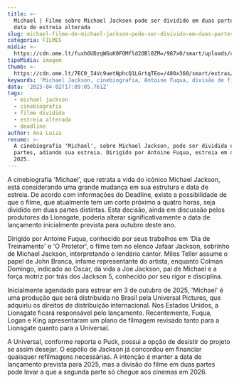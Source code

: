 ```yaml
---
title: >-
  Michael | Filme sobre Michael Jackson pode ser dividido em duas partes e ter
  data de estreia alterada
slug: michael-filme-de-michael-jackson-pode-ser-divivido-em-duas-partes-e-mudar-data
categoria: FILMES
midia: >-
  https://cdn.ome.lt/fuxh6UDzqWGoK0FOMfld2OBl0ZM=/987x0/smart/uploads/conteudo/fotos/OMELETE_CAPA_-_2025-04-02T140050.806.png
tipoMidia: imagem
thumb: >-
  https://cdn.ome.lt/7EC0_I4Vc9uetNphcQ1LGrtqTEo=/480x360/smart/extras/conteudos/omelete_THUMB_-_2025-04-02T140028.260.png
keywords: 'Michael Jackson, cinebiografia, Antoine Fuqua, divisão de filme, estreia'
data: '2025-04-02T17:09:05.761Z'
tags:
  - michael jackson
  - cinebiografia
  - filme dividido
  - estreia alterada
  - deadline
author: Ana Luiza
resumo: >-
  A cinebiografia 'Michael', sobre Michael Jackson, pode ser dividida em duas
  partes, adiando sua estreia. Dirigido por Antoine Fuqua, estreia em outubro de
  2025.
---
```


A cinebiografia 'Michael', que retrata a vida do icônico Michael Jackson, está considerando uma grande mudança em sua estrutura e data de estreia. De acordo com informações do Deadline, existe a possibilidade de que o filme, que atualmente tem um corte próximo a quatro horas, seja dividido em duas partes distintas. Esta decisão, ainda em discussão pelos produtores da Lionsgate, poderia alterar significativamente a data de lançamento inicialmente prevista para outubro deste ano.

Dirigido por Antoine Fuqua, conhecido por seus trabalhos em 'Dia de Treinamento' e 'O Protetor', o filme tem no elenco Jafaar Jackson, sobrinho de Michael Jackson, interpretando o lendário cantor. Miles Teller assume o papel de John Branca, infame representante do artista, enquanto Colman Domingo, indicado ao Oscar, dá vida a Joe Jackson, pai de Michael e a força motriz por trás dos Jackson 5, conhecido por seu rigor e disciplina.

Inicialmente agendado para estrear em 3 de outubro de 2025, 'Michael' é uma produção que será distribuída no Brasil pela Universal Pictures, que adquiriu os direitos de distribuição internacional. Nos Estados Unidos, a Lionsgate ficará responsável pelo lançamento. Recentemente, Fuqua, Logan e King apresentaram um plano de filmagem revisado tanto para a Lionsgate quanto para a Universal.

A Universal, conforme reporta o Puck, possui a opção de desistir do projeto se assim desejar. O espólio de Jackson já concordou em financiar quaisquer refilmagens necessárias. A intenção é manter a data de lançamento prevista para 2025, mas a divisão do filme em duas partes pode levar a que a segunda parte só chegue aos cinemas em 2026.
